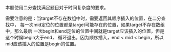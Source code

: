 本题使用二分查找满足题目对于时间复杂度的要求。

需要注意的是：当target不存在数组中时，需要返回其顺序插入的位置，在二分查找中，
每一次mid定位的位置都是target可能存在的位置，如果target不存在数组中，那么最后
一次begin和end定位的位置中间就是target应该插入的位置，但是这个时候begin大于end，
循环退出，因为顺序插入，end < mid < begin，所以mid应该插入的位置是begin的位置。
